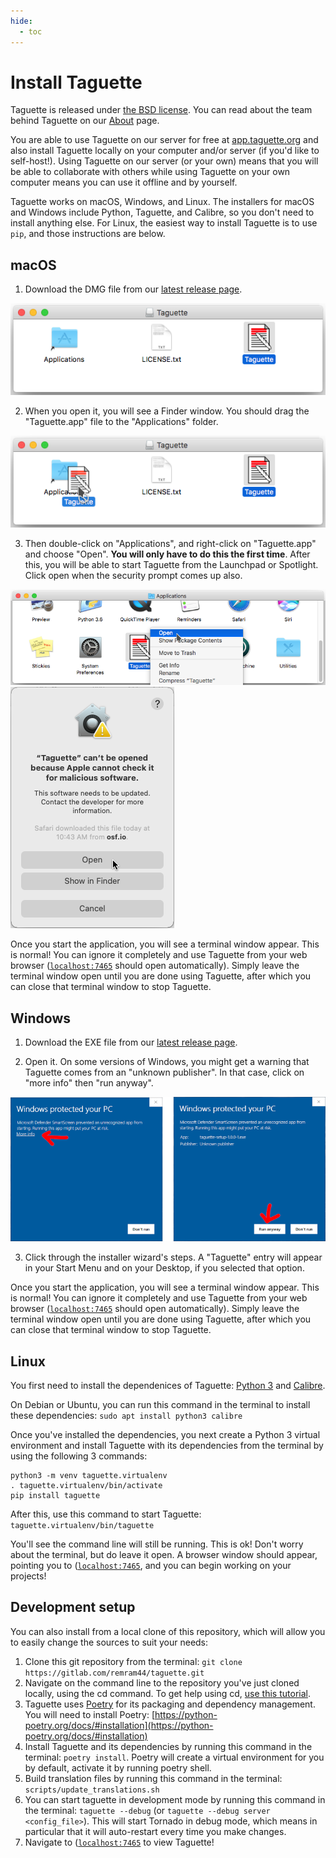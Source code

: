 ```yaml
---
hide:
  - toc
---
```


# Install Taguette

Taguette is released under [the BSD license](https://gitlab.com/remram44/taguette/blob/master/LICENSE.txt). You can 
read about the team behind Taguette on our [About](about.md) page.

You are able to use Taguette on our server for free at [app.taguette.org](https://app.taguette.org) and also install Taguette locally on your 
computer and/or server (if you'd like to self-host!). Using Taguette on our server (or your own) means that you will be able to collaborate with others while using Taguette on your own computer means you can use it offline and by yourself.

Taguette works on macOS, Windows, and Linux. The installers for macOS and Windows include Python, Taguette, and Calibre, so you don't need to install anything else. For Linux, the easiest way to install Taguette is to use `pip`, and those instructions are below.

## macOS

1) Download the DMG file from our [latest release page](https://gitlab.com/remram44/taguette/-/releases/v1.4.1).

![Taguette installer in a macOS finder window](img/install/mac-01.png)

2) When you open it, you will see a Finder window. You should drag the "Taguette.app" file to the "Applications" folder.

![Taguette being dragged to the Applications folder](img/install/mac-02.png)

3) Then double-click on "Applications", and right-click on "Taguette.app" and choose "Open". **You will only have to 
   do this the first time**. After this, you will be able to start Taguette from the Launchpad or Spotlight. Click 
   open when the security prompt comes up also.

![Opening Taguette on macOS for the first time](img/install/mac-03.png)
![Clicking 'open' on a security window in macOS](img/install/mac-04.png)

Once you start the application, you will see a terminal window appear. This is normal! You can ignore it completely and use Taguette from your web browser ([`localhost:7465`](http://localhost:7465/) should open automatically). Simply leave the terminal window open until you are done using Taguette, after which you can close that terminal window to stop Taguette.

## Windows

1) Download the EXE file from our [latest release page](https://gitlab.com/remram44/taguette/-/releases/v1.4.1).

2) Open it. On some versions of Windows, you might get a warning that Taguette comes from an "unknown publisher". In that case, click on "more info" then "run anyway".

![windows-install.png](img/install/windows-install.png)

3. Click through the installer wizard's steps. A "Taguette" entry will appear in your Start Menu and on your Desktop, if you selected that option.

Once you start the application, you will see a terminal window appear. This is normal! You can ignore it completely and use Taguette from your web browser ([`localhost:7465`](http://localhost:7465/) should open automatically). Simply leave the terminal window open until you are done using Taguette, after which you can close that terminal window to stop Taguette.

## Linux

You first need to install the dependenices of Taguette: [Python 3](https://www.python.org/downloads/) and [Calibre](https://calibre-ebook.com/).

On Debian or Ubuntu, you can run this command in the terminal to install these dependencies: `sudo apt install python3 calibre`

Once you've installed the dependencies, you next create a Python 3 virtual environment and install Taguette with its dependencies from the terminal by using the following 3 commands:

```
python3 -m venv taguette.virtualenv
. taguette.virtualenv/bin/activate
pip install taguette
```

After this, use this command to start Taguette: `taguette.virtualenv/bin/taguette`

You'll see the command line will still be running. This is ok! Don't worry about the terminal, but do leave it open. A browser window should appear, pointing you to ([`localhost:7465`](http://localhost:7465/), and you can begin working on your projects!

## Development setup

You can also install from a local clone of this repository, which will allow you to easily change the sources to suit your needs:

1. Clone this git repository from the terminal: `git clone https://gitlab.com/remram44/taguette.git`
2. Navigate on the command line to the repository you've just cloned locally, using the cd command. To get help using cd, [use this tutorial](https://swcarpentry.github.io/shell-novice/02-filedir/index.html).
3. Taguette uses [Poetry](https://python-poetry.org/) for its packaging and dependency management. You will need to install Poetry: [https://python-poetry.org/docs/#installation](https://python-poetry.org/docs/#installation)
4. Install Taguette and its dependencies by running this command in the terminal: `poetry install`. Poetry will create a virtual environment for you by default, activate it by running poetry shell.
5. Build translation files by running this command in the terminal: `scripts/update_translations.sh`
6. You can start taguette in development mode by running this command in the terminal: `taguette --debug` (or 
   `taguette --debug server <config_file>`). This will start Tornado in debug mode, which means in particular that it will auto-restart every time you make changes.
7. Navigate to ([`localhost:7465`](http://localhost:7465/) to view Taguette!
